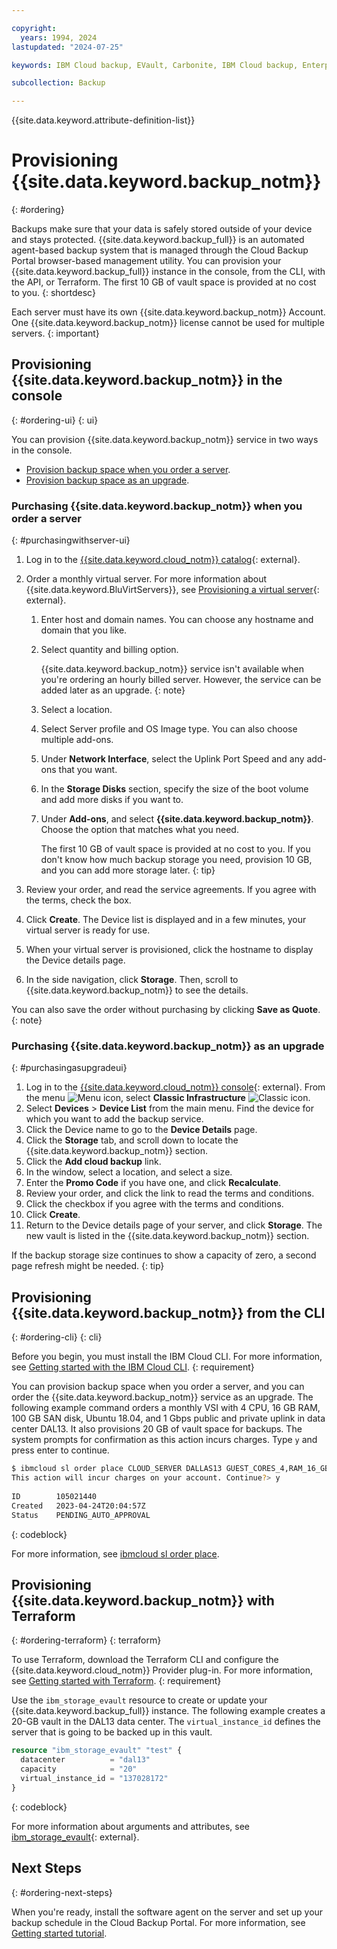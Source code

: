 ```yaml
---

copyright:
  years: 1994, 2024
lastupdated: "2024-07-25"

keywords: IBM Cloud backup, EVault, Carbonite, IBM Cloud backup, Enterprise backup, billing, pricing,

subcollection: Backup

---
```

{{site.data.keyword.attribute-definition-list}}

# Provisioning {{site.data.keyword.backup_notm}}
{: #ordering}

Backups make sure that your data is safely stored outside of your device and stays protected. {{site.data.keyword.backup_full}} is an automated agent-based backup system that is managed through the Cloud Backup Portal browser-based management utility. You can provision your {{site.data.keyword.backup_full}} instance in the console, from the CLI, with the API, or Terraform. The first 10 GB of vault space is provided at no cost to you.
{: shortdesc}

Each server must have its own {{site.data.keyword.backup_notm}} Account. One {{site.data.keyword.backup_notm}} license cannot be used for multiple servers.
{: important}

## Provisioning {{site.data.keyword.backup_notm}} in the console
{: #ordering-ui}
{: ui}

You can provision {{site.data.keyword.backup_notm}} service in two ways in the console.
* [Provision backup space when you order a server](#purchasingwithserver-ui).
* [Provision backup space as an upgrade](#purchasingasupgradeui).

### Purchasing {{site.data.keyword.backup_notm}} when you order a server
{: #purchasingwithserver-ui}

1. Log in to the [{{site.data.keyword.cloud_notm}} catalog](/catalog){: external}.
2. Order a monthly virtual server. For more information about {{site.data.keyword.BluVirtServers}}, see [Provisioning a virtual server](/docs/virtual-servers?topic=virtual-servers-getting-started-tutorial#provisioning-a-virtual-server-getting-started){: external}.
   1. Enter host and domain names. You can choose any hostname and domain that you like.
   1. Select quantity and billing option.

       {{site.data.keyword.backup_notm}} service isn't available when you're ordering an hourly billed server. However, the service can be added later as an upgrade.
       {: note}

   1. Select a location.
   1. Select Server profile and OS Image type. You can also choose multiple add-ons.
   1. Under **Network Interface**, select the Uplink Port Speed and any add-ons that you want.
   1. In the **Storage Disks** section, specify the size of the boot volume and add more disks if you want to.
   1. Under **Add-ons**, and select **{{site.data.keyword.backup_notm}}**. Choose the option that matches what you need.
   
      The first 10 GB of vault space is provided at no cost to you. If you don't know how much backup storage you need, provision 10 GB, and you can add more storage later.
      {: tip}

3. Review your order, and read the service agreements. If you agree with the terms, check the box.
4. Click **Create**. The Device list is displayed and in a few minutes, your virtual server is ready for use.
5. When your virtual server is provisioned, click the hostname to display the Device details page.
6. In the side navigation, click **Storage**. Then, scroll to {{site.data.keyword.backup_notm}} to see the details.

You can also save the order without purchasing by clicking **Save as Quote**.
{: note}

### Purchasing {{site.data.keyword.backup_notm}} as an upgrade
{: #purchasingasupgradeui}

1. Log in to the [{{site.data.keyword.cloud_notm}} console](/login){: external}. From the menu ![Menu icon](../icons/icon_hamburger.svg "Menu"), select **Classic Infrastructure** ![Classic icon](../icons/classic.svg "Classic").
1. Select **Devices** > **Device List** from the main menu. Find the device for which you want to add the backup service.
1. Click the Device name to go to the **Device Details** page.
1. Click the **Storage** tab, and scroll down to locate the {{site.data.keyword.backup_notm}} section.
1. Click the **Add cloud backup** link.
1. In the window, select a location, and select a size.
1. Enter the **Promo Code** if you have one, and click **Recalculate**.
1. Review your order, and click the link to read the terms and conditions.
1. Click the checkbox if you agree with the terms and conditions.
1. Click **Create**.
1. Return to the Device details page of your server, and click **Storage**. The new vault is listed in the {{site.data.keyword.backup_notm}} section.

If the backup storage size continues to show a capacity of zero, a second page refresh might be needed.
{: tip}

## Provisioning {{site.data.keyword.backup_notm}} from the CLI
{: #ordering-cli}
{: cli}

Before you begin, you must install the IBM Cloud CLI. For more information, see [Getting started with the IBM Cloud CLI](https://cloud.ibm.com/docs/cli?topic=cli-getting-started).
{: requirement}

You can provision backup space when you order a server, and you can order the {{site.data.keyword.backup_notm}} service as an upgrade. The following example command orders a monthly VSI with 4 CPU, 16 GB RAM, 100 GB SAN disk, Ubuntu 18.04, and 1 Gbps public and private uplink in data center DAL13. It also provisions 20 GB of vault space for backups. The system prompts for confirmation as this action incurs charges. Type `y` and press enter to continue.

```sh
$ ibmcloud sl order place CLOUD_SERVER DALLAS13 GUEST_CORES_4,RAM_16_GB,REBOOT_REMOTE_CONSOLE,1_GBPS_PUBLIC_PRIVATE_NETWORK_UPLINKS,BANDWIDTH_0_GB_2,1_IP_ADDRESS,GUEST_DISK_100_GB_SAN,OS_UBUNTU_18_04_LTS_BIONIC_BEAVER_LAMP_64_BIT,MONITORING_HOST_PING,NOTIFICATION_EMAIL_AND_TICKET,AUTOMATED_NOTIFICATION,UNLIMITED_SSL_VPN_USERS_1_PPTP_VPN_USER_PER_ACCOUNT,NESSUS_VULNERABILITY_ASSESSMENT_REPORTING,EVAULT_20_GB --billing monthly --extras '{"virtualGuests": [{"hostname": "test", "domain": "softlayer.com"}]}' --complex-type SoftLayer_Container_Product_Order_Virtual_Guest
This action will incur charges on your account. Continue?> y
       
ID        105021440
Created   2023-04-24T20:04:57Z
Status    PENDING_AUTO_APPROVAL
```
{: codeblock}

For more information, see [ibmcloud sl order place](/docs/cli?topic=cli-sl-manage-classic-orders).

## Provisioning {{site.data.keyword.backup_notm}} with Terraform
{: #ordering-terraform}
{: terraform}

To use Terraform, download the Terraform CLI and configure the {{site.data.keyword.cloud_notm}} Provider plug-in. For more information, see [Getting started with Terraform](/docs/ibm-cloud-provider-for-terraform?topic=ibm-cloud-provider-for-terraform-getting-started).
{: requirement}

Use the `ibm_storage_evault` resource to create or update your {{site.data.keyword.backup_full}} instance. The following example creates a 20-GB vault in the DAL13 data center. The `virtual_instance_id` defines the server that is going to be backed up in this vault.

```terraform
resource "ibm_storage_evault" "test" {
  datacenter          = "dal13"
  capacity            = "20"
  virtual_instance_id = "137028172"
}
```
{: codeblock}

For more information about arguments and attributes, see [ibm_storage_evault](https://registry.terraform.io/providers/IBM-Cloud/ibm/latest/docs/resources/storage_evault){: external}.

## Next Steps
{: #ordering-next-steps}

When you're ready, install the software agent on the server and set up your backup schedule in the Cloud Backup Portal. For more information, see [Getting started tutorial](/docs/Backup?topic=Backup-getting-started#getting-started).
